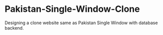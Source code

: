 # Pakistan-Single-Window-Clone
Designing a clone website same as Pakistan Single Window with database backend.
